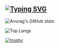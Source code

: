 ## [![Typing SVG](https://readme-typing-svg.demolab.com?font=Fira+Code&pause=1000&color=A277FF&width=435&lines=Welcome+to+my+profile)](https://git.io/typing-svg)

<!--
**Smipos/Smipos** is a ✨ _special_ ✨ repository because its `README.md` (this file) appears on your GitHub profile.

Here are some ideas to get you started:

- 🔭 I’m currently working on ...
- 🌱 I’m currently learning ...
- 👯 I’m looking to collaborate on ...
- 🤔 I’m looking for help with ...
- 💬 Ask me about ...
- 📫 How to reach me: ...
- 😄 Pronouns: ...
- ⚡ Fun fact: ...
-->


![Anurag's GitHub stats](https://github-readme-stats.vercel.app/api?username=Smipos&show_icons=true&theme=aura)

![Top Langs](https://github-readme-stats.vercel.app/api/top-langs/?username=Smipos&layout=compact&theme=aura)


[![trophy](https://github-profile-trophy.vercel.app/?username=Smipos&theme=tokyonight)](https://github.com/ryo-ma/github-profile-trophy)
